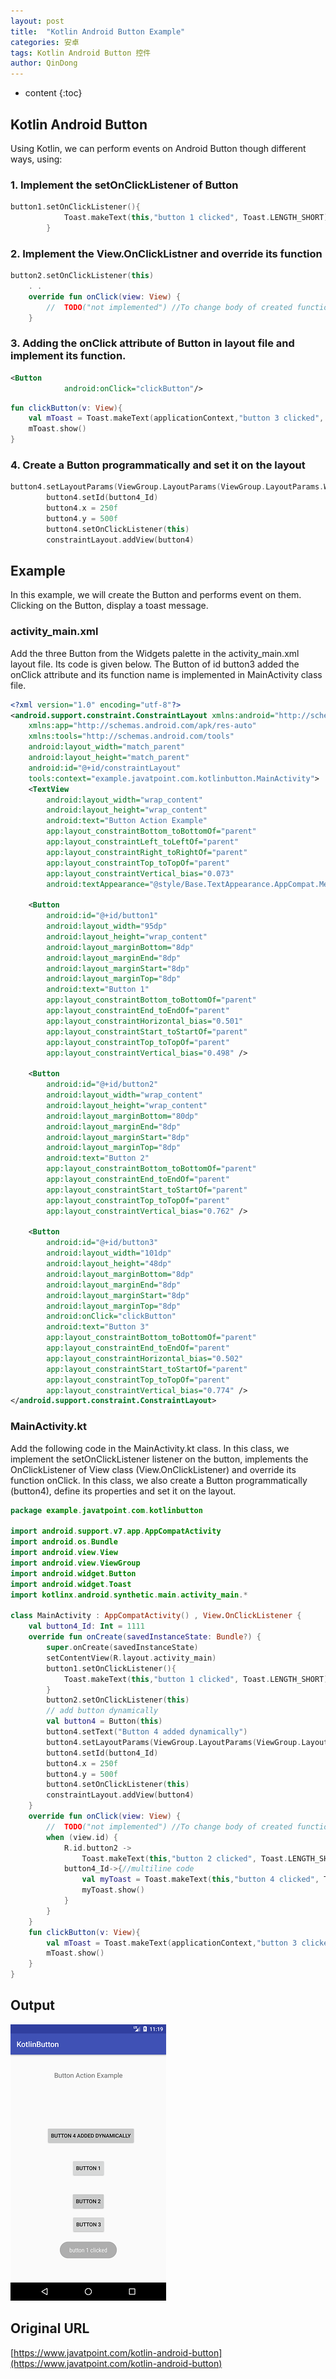 ```yaml
---
layout: post
title:  "Kotlin Android Button Example"
categories: 安卓
tags: Kotlin Android Button 控件
author: QinDong
---
```

* content
{:toc}

## Kotlin Android Button
Using Kotlin, we can perform events on Android Button though different ways, using:
### 1. Implement the setOnClickListener of Button
``` kotlin
button1.setOnClickListener(){  
            Toast.makeText(this,"button 1 clicked", Toast.LENGTH_SHORT).show()  
        }  
```




### 2. Implement the View.OnClickListner and override its function
``` kotlin
button2.setOnClickListener(this)   
    . .  
    override fun onClick(view: View) {  
        //  TODO("not implemented") //To change body of created functions use File | Settings | File Templates.  
    }  
```
### 3. Adding the onClick attribute of Button in layout file and implement its function.
``` xml
<Button  
            android:onClick="clickButton"/>  
```

``` kotlin  
fun clickButton(v: View){  
    val mToast = Toast.makeText(applicationContext,"button 3 clicked", Toast.LENGTH_SHORT)  
    mToast.show()  
}  
```
### 4. Create a Button programmatically and set it on the layout
``` kotlin
button4.setLayoutParams(ViewGroup.LayoutParams(ViewGroup.LayoutParams.WRAP_CONTENT, ViewGroup.LayoutParams.WRAP_CONTENT))  
        button4.setId(button4_Id)  
        button4.x = 250f  
        button4.y = 500f  
        button4.setOnClickListener(this)  
        constraintLayout.addView(button4)  
```
## Example
In this example, we will create the Button and performs event on them. Clicking on the Button, display a toast message.
### activity_main.xml
Add the three Button from the Widgets palette in the activity_main.xml layout file. Its code is given below. The Button of id button3 added the onClick attribute and its function name is implemented in MainActivity class file.
``` xml
<?xml version="1.0" encoding="utf-8"?>  
<android.support.constraint.ConstraintLayout xmlns:android="http://schemas.android.com/apk/res/android"  
    xmlns:app="http://schemas.android.com/apk/res-auto"  
    xmlns:tools="http://schemas.android.com/tools"  
    android:layout_width="match_parent"  
    android:layout_height="match_parent"  
    android:id="@+id/constraintLayout"  
    tools:context="example.javatpoint.com.kotlinbutton.MainActivity">  
    <TextView  
        android:layout_width="wrap_content"  
        android:layout_height="wrap_content"  
        android:text="Button Action Example"  
        app:layout_constraintBottom_toBottomOf="parent"  
        app:layout_constraintLeft_toLeftOf="parent"  
        app:layout_constraintRight_toRightOf="parent"  
        app:layout_constraintTop_toTopOf="parent"  
        app:layout_constraintVertical_bias="0.073"  
        android:textAppearance="@style/Base.TextAppearance.AppCompat.Medium"/>  
  
    <Button  
        android:id="@+id/button1"  
        android:layout_width="95dp"  
        android:layout_height="wrap_content"  
        android:layout_marginBottom="8dp"  
        android:layout_marginEnd="8dp"  
        android:layout_marginStart="8dp"  
        android:layout_marginTop="8dp"  
        android:text="Button 1"  
        app:layout_constraintBottom_toBottomOf="parent"  
        app:layout_constraintEnd_toEndOf="parent"  
        app:layout_constraintHorizontal_bias="0.501"  
        app:layout_constraintStart_toStartOf="parent"  
        app:layout_constraintTop_toTopOf="parent"  
        app:layout_constraintVertical_bias="0.498" />  
  
    <Button  
        android:id="@+id/button2"  
        android:layout_width="wrap_content"  
        android:layout_height="wrap_content"  
        android:layout_marginBottom="80dp"  
        android:layout_marginEnd="8dp"  
        android:layout_marginStart="8dp"  
        android:layout_marginTop="8dp"  
        android:text="Button 2"  
        app:layout_constraintBottom_toBottomOf="parent"  
        app:layout_constraintEnd_toEndOf="parent"  
        app:layout_constraintStart_toStartOf="parent"  
        app:layout_constraintTop_toTopOf="parent"  
        app:layout_constraintVertical_bias="0.762" />  
  
    <Button  
        android:id="@+id/button3"  
        android:layout_width="101dp"  
        android:layout_height="48dp"  
        android:layout_marginBottom="8dp"  
        android:layout_marginEnd="8dp"  
        android:layout_marginStart="8dp"  
        android:layout_marginTop="8dp"  
        android:onClick="clickButton"  
        android:text="Button 3"  
        app:layout_constraintBottom_toBottomOf="parent"  
        app:layout_constraintEnd_toEndOf="parent"  
        app:layout_constraintHorizontal_bias="0.502"  
        app:layout_constraintStart_toStartOf="parent"  
        app:layout_constraintTop_toTopOf="parent"  
        app:layout_constraintVertical_bias="0.774" />  
</android.support.constraint.ConstraintLayout>  
```
### MainActivity.kt
Add the following code in the MainActivity.kt class. In this class, we implement the setOnClickListener listener on the button, implements the OnClickListener of View class (View.OnClickListener) and override its function onClick. In this class, we also create a Button programmatically (button4), define its properties and set it on the layout.
``` kotlin
package example.javatpoint.com.kotlinbutton  
  
import android.support.v7.app.AppCompatActivity  
import android.os.Bundle  
import android.view.View  
import android.view.ViewGroup  
import android.widget.Button  
import android.widget.Toast  
import kotlinx.android.synthetic.main.activity_main.*  
  
class MainActivity : AppCompatActivity() , View.OnClickListener {  
    val button4_Id: Int = 1111  
    override fun onCreate(savedInstanceState: Bundle?) {  
        super.onCreate(savedInstanceState)  
        setContentView(R.layout.activity_main)  
        button1.setOnClickListener(){  
            Toast.makeText(this,"button 1 clicked", Toast.LENGTH_SHORT).show()  
        }  
        button2.setOnClickListener(this)  
        // add button dynamically  
        val button4 = Button(this)  
        button4.setText("Button 4 added dynamically")  
        button4.setLayoutParams(ViewGroup.LayoutParams(ViewGroup.LayoutParams.WRAP_CONTENT, ViewGroup.LayoutParams.WRAP_CONTENT))  
        button4.setId(button4_Id)  
        button4.x = 250f  
        button4.y = 500f  
        button4.setOnClickListener(this)  
        constraintLayout.addView(button4)  
    }  
    override fun onClick(view: View) {  
        //  TODO("not implemented") //To change body of created functions use File | Settings | File Templates.  
        when (view.id) {  
            R.id.button2 ->  
                Toast.makeText(this,"button 2 clicked", Toast.LENGTH_SHORT).show()//single line code  
            button4_Id->{//multiline code  
                val myToast = Toast.makeText(this,"button 4 clicked", Toast.LENGTH_SHORT)  
                myToast.show()  
            }  
        }  
    }  
    fun clickButton(v: View){  
        val mToast = Toast.makeText(applicationContext,"button 3 clicked", Toast.LENGTH_SHORT)  
        mToast.show()  
    }  
}
``` 
## Output
![Output](/img/2019/20190911-kotlin-android-button-output.png)

## Original URL
[https://www.javatpoint.com/kotlin-android-button](https://www.javatpoint.com/kotlin-android-button)